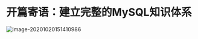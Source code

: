# 开篇寄语：建立完整的MySQL知识体系

![image-20201020151410986](https://gitee.com/yanglu_u/ImgRepository/raw/master/images/image-20201020151410986.png)

